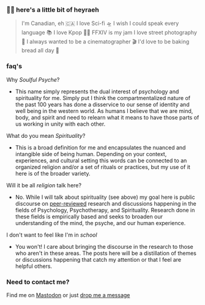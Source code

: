 ### 🤙🏼 here's a little bit of heyraeh
> I'm Canadian, eh 🇨🇦
> I love Sci-fi 🛸
> I wish I could speak every language 📚
> I love Kpop 🫶🏻
> FFXIV is my jam 
> I love street photography 📸
> I always wanted to be a cinematographer 🎬
> I'd love to be baking bread all day 🥨

### faq's
Why *Soulful Psyche*?
- This name simply represents the dual interest of psychology and spirituality for me. Simply put I think the compartmentalized nature of the past 100 years has done a disservice to our sense of identity and well being in the western world. As humans I believe that we are mind, body, and spirit and need to relearn what it means to have those parts of us working in unity with each other. 

What do you mean *Spirituality*?
- This is a broad definition for me and encapsulates the nuanced and intangible side of being human. Depending on your context, experiences, and cultural setting this words can be connected to an organized religion and/or a set of rituals or practices, but my use of it here is of the broader variety.

Will it be all *religion* talk here?
- No. While I will talk about spirituality (see above) my goal here is public discourse on [peer-reviewed](https://en.wikipedia.org/wiki/Peer_review) research and discussions happening in the fields of Psychology, Psychotherapy, and Spirituality. Research done in these fields is empirically based and seeks to broaden our understanding of the mind, the psyche, and our human experience.

I don't want to feel like I'm in *school*
- You won't! I care about bringing the discourse in the research to those who aren't in these areas. The posts here will be a distillation of themes or discussions happening that catch my attention or that I feel are helpful others.



### Need to contact me?  
Find me on <a rel="me" href="https://mstdn.games/@craftykraken">Mastodon</a> 
or just [drop me a message](tab:https://letterbird.co/heyraeh)   